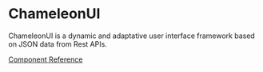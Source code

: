 # ChameleonUI
ChameleonUI is a dynamic and adaptative user interface framework based on JSON data from Rest APIs.

[Component Reference](https://github.com/leofds/chameleon-ui/blob/master/doc/component_reference.md)
